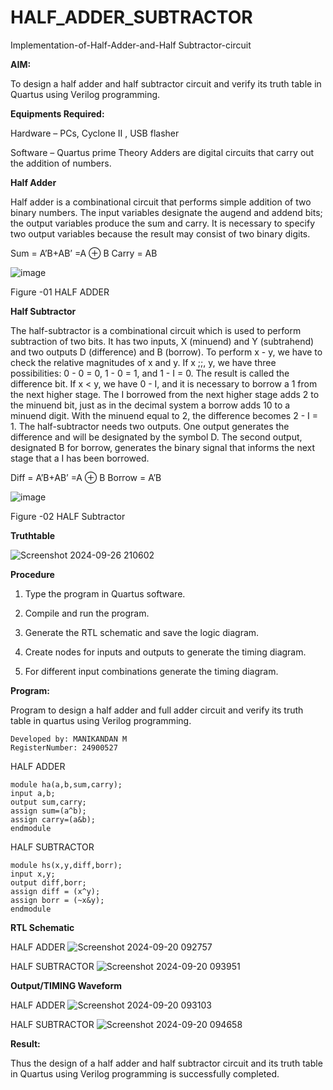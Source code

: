 # HALF_ADDER_SUBTRACTOR

Implementation-of-Half-Adder-and-Half Subtractor-circuit

**AIM:**

To design a half adder and half subtractor circuit and verify its truth table in Quartus using Verilog programming.

**Equipments Required:**

Hardware – PCs, Cyclone II , USB flasher 

Software – Quartus prime Theory Adders are digital circuits that carry out the addition of numbers.

**Half Adder**

Half adder is a combinational circuit that performs simple addition of two binary numbers. The input variables designate the augend and addend bits; the output variables produce the sum and carry. It is necessary to specify two output variables because the result may consist of two binary digits.

Sum = A’B+AB’ =A ⊕ B Carry = AB

![image](https://github.com/naavaneetha/HALF_ADDER_SUBTRACTOR/assets/154305477/bd4a0b2c-cdbc-4184-ab08-81578f121e1f)

Figure -01 HALF ADDER

**Half Subtractor**

The half-subtractor is a combinational circuit which is used to perform subtraction of two bits. It has two inputs, X (minuend) and Y (subtrahend) and two outputs D (difference) and B (borrow). To perform x - y, we have to check the relative magnitudes of x and y. If x ;;, y, we have three possibilities: 0 - 0 = 0, 1 - 0 = 1, and 1 - I = 0. The result is called the difference bit. If x < y, we have 0 - I, and it is necessary to borrow a 1 from the next higher stage. The I borrowed from the next higher stage adds 2 to the minuend bit, just as in the decimal system a borrow adds 10 to a minuend digit. With the minuend equal to 2, the difference becomes 2 - I = 1. The half-subtractor needs two outputs. One output generates the difference and will be designated by the symbol D. The second output, designated B for borrow, generates the binary signal that informs the next stage that a I has been borrowed. 

Diff = A’B+AB’ =A ⊕ B
Borrow = A’B

![image](https://github.com/naavaneetha/HALF_ADDER_SUBTRACTOR/assets/154305477/d76b099c-513f-4e7c-843a-e2fd028a531a)

Figure -02 HALF Subtractor

**Truthtable**

![Screenshot 2024-09-26 210602](https://github.com/user-attachments/assets/547148e0-b5e7-4266-9e73-c2582afe498d)


**Procedure**

1.	Type the program in Quartus software.

2.	Compile and run the program.

3.	Generate the RTL schematic and save the logic diagram.

4.	Create nodes for inputs and outputs to generate the timing diagram.

5.	For different input combinations generate the timing diagram.


**Program:**

Program to design a half adder and full adder circuit and verify its truth table in quartus using Verilog programming.

```
Developed by: MANIKANDAN M
RegisterNumber: 24900527
```

HALF ADDER
```
module ha(a,b,sum,carry);
input a,b;
output sum,carry;
assign sum=(a^b);
assign carry=(a&b);
endmodule
```
HALF SUBTRACTOR
```
module hs(x,y,diff,borr);
input x,y;
output diff,borr;
assign diff = (x^y);
assign borr = (~x&y);
endmodule
```

**RTL Schematic**

HALF ADDER
![Screenshot 2024-09-20 092757](https://github.com/user-attachments/assets/90b78822-3750-4053-83d2-41e421379728)

HALF SUBTRACTOR
![Screenshot 2024-09-20 093951](https://github.com/user-attachments/assets/ca19a462-d33f-4a8d-b0cc-8a2c55f9dd0e)


**Output/TIMING Waveform**

HALF ADDER
![Screenshot 2024-09-20 093103](https://github.com/user-attachments/assets/78eda0e4-1614-4b03-ac82-914b4418eb39)

HALF SUBTRACTOR
![Screenshot 2024-09-20 094658](https://github.com/user-attachments/assets/a7db4467-8869-496a-a0ba-0020b138e5ff)


**Result:**

Thus the design of a half adder and half subtractor circuit and its truth table in Quartus using Verilog programming is successfully completed.
